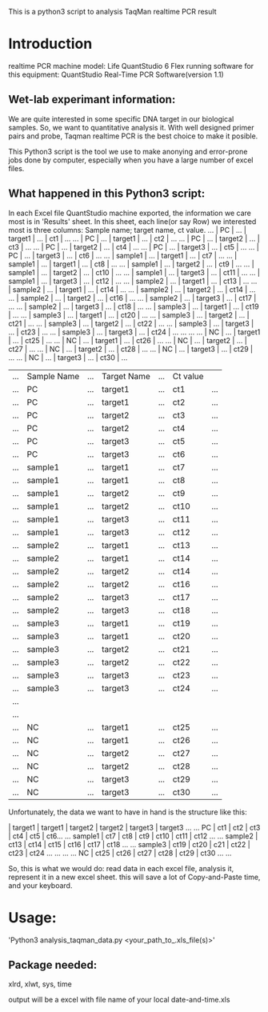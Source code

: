 This is a python3 script to analysis TaqMan realtime PCR result

# Introduction
realtime PCR machine model: Life QuantStudio 6 Flex
running software for this equipment: QuantStudio Real-Time PCR Software(version 1.1)

## Wet-lab experimant information:
We are quite interested in some specific DNA target in our biological samples.
So, we want to quantitative analysis it. With well designed primer pairs and probe,
Taqman realtime PCR is the best choice to make it posible.

This Python3 script is the tool we use to make anonying and error-prone jobs done
by computer, especially when you have a large number of excel files.

## What happened in this Python3 script:
In each Excel file QuantStudio machine exported, the information we care most is in 'Results' sheet.
In this sheet, each line(or say Row) we interested most is three columns: 
Sample name; target name, ct value.
... | PC | ... | target1 | ... | ct1 | ...
... | PC | ... | target1 | ... | ct2 | ...
... | PC | ... | target2 | ... | ct3 | ...
... | PC | ... | target2 | ... | ct4 | ...
... | PC | ... | target3 | ... | ct5 | ...
... | PC | ... | target3 | ... | ct6 | ...
... | sample1 | ... | target1 | ... | ct7 | ...
... | sample1 | ... | target1 | ... | ct8 | ...
... | sample1 | ... | target2 | ... | ct9 | ...
... | sample1 | ... | target2 | ... | ct10 | ...
... | sample1 | ... | target3 | ... | ct11 | ...
... | sample1 | ... | target3 | ... | ct12 | ...
... | sample2 | ... | target1 | ... | ct13 | ...
... | sample2 | ... | target1 | ... | ct14 | ...
... | sample2 | ... | target2 | ... | ct14 | ...
... | sample2 | ... | target2 | ... | ct16 | ...
... | sample2 | ... | target3 | ... | ct17 | ...
... | sample2 | ... | target3 | ... | ct18 | ...
... | sample3 | ... | target1 | ... | ct19 | ...
... | sample3 | ... | target1 | ... | ct20 | ...
... | sample3 | ... | target2 | ... | ct21 | ...
... | sample3 | ... | target2 | ... | ct22 | ...
... | sample3 | ... | target3 | ... | ct23 | ...
... | sample3 | ... | target3 | ... | ct24 | ...
...
...
... | NC | ... | target1 | ... | ct25 | ...
... | NC | ... | target1 | ... | ct26 | ...
... | NC | ... | target2 | ... | ct27 | ...
... | NC | ... | target2 | ... | ct28 | ...
... | NC | ... | target3 | ... | ct29 | ...
... | NC | ... | target3 | ... | ct30 | ...

|      |             |       |             |       |          |      | 
|------|-------------|-------|-------------|-------|----------|------| 
| ...  | Sample Name | ...   | Target Name | ...   | Ct value |      | 
| ...  |  PC         |  ...  |  target1    |  ...  |  ct1     |  ... | 
| ...  |  PC         |  ...  |  target1    |  ...  |  ct2     |  ... | 
| ...  |  PC         |  ...  |  target2    |  ...  |  ct3     |  ... | 
| ...  |  PC         |  ...  |  target2    |  ...  |  ct4     |  ... | 
| ...  |  PC         |  ...  |  target3    |  ...  |  ct5     |  ... | 
| ...  |  PC         |  ...  |  target3    |  ...  |  ct6     |  ... | 
| ...  |  sample1    |  ...  |  target1    |  ...  |  ct7     |  ... | 
| ...  |  sample1    |  ...  |  target1    |  ...  |  ct8     |  ... | 
| ...  |  sample1    |  ...  |  target2    |  ...  |  ct9     |  ... | 
| ...  |  sample1    |  ...  |  target2    |  ...  |  ct10    |  ... | 
| ...  |  sample1    |  ...  |  target3    |  ...  |  ct11    |  ... | 
| ...  |  sample1    |  ...  |  target3    |  ...  |  ct12    |  ... | 
| ...  |  sample2    |  ...  |  target1    |  ...  |  ct13    |  ... | 
| ...  |  sample2    |  ...  |  target1    |  ...  |  ct14    |  ... | 
| ...  |  sample2    |  ...  |  target2    |  ...  |  ct14    |  ... | 
| ...  |  sample2    |  ...  |  target2    |  ...  |  ct16    |  ... | 
| ...  |  sample2    |  ...  |  target3    |  ...  |  ct17    |  ... | 
| ...  |  sample2    |  ...  |  target3    |  ...  |  ct18    |  ... | 
| ...  |  sample3    |  ...  |  target1    |  ...  |  ct19    |  ... | 
| ...  |  sample3    |  ...  |  target1    |  ...  |  ct20    |  ... | 
| ...  |  sample3    |  ...  |  target2    |  ...  |  ct21    |  ... | 
| ...  |  sample3    |  ...  |  target2    |  ...  |  ct22    |  ... | 
| ...  |  sample3    |  ...  |  target3    |  ...  |  ct23    |  ... | 
| ...  |  sample3    |  ...  |  target3    |  ...  |  ct24    |  ... | 
| ...  |             |       |             |       |          |      | 
| ...  |             |       |             |       |          |      | 
| ...  |  NC         |  ...  |  target1    |  ...  |  ct25    |  ... | 
| ...  |  NC         |  ...  |  target1    |  ...  |  ct26    |  ... | 
| ...  |  NC         |  ...  |  target2    |  ...  |  ct27    |  ... | 
| ...  |  NC         |  ...  |  target2    |  ...  |  ct28    |  ... | 
| ...  |  NC         |  ...  |  target3    |  ...  |  ct29    |  ... | 
| ...  |  NC         |  ...  |  target3    |  ...  |  ct30    |  ... | 


Unfortunately, the data we want to have in hand is the structure like this:

 | target1 | target1 | target2 | target2 | target3 | target3 ... ...
PC | ct1 | ct2 | ct3 | ct4 | ct5 | ct6... ...
sample1 | ct7 | ct8 | ct9 | ct10 | ct11 | ct12 ... ...
sample2 | ct13 | ct14 | ct15 | ct16 | ct17 | ct18 ... ...
sample3 | ct19 | ct20 | c21 | ct22 | ct23 | ct24 ... ...
...
...
NC | ct25 | ct26 | ct27 | ct28 | ct29 | ct30 ... ...


So, this is what we would do:
read data in each excel file, analysis it, represent it in a new excel sheet.
this will save a lot of Copy-and-Paste time, and your keyboard.

# Usage:
'Python3 analysis_taqman_data.py <your_path_to_.xls_file(s)>'

## Package needed:
xlrd, xlwt, sys, time

output will be a excel with file name of your local date-and-time.xls
